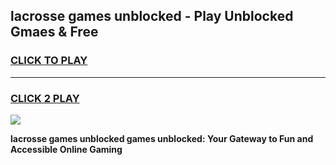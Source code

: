 
## lacrosse games unblocked - Play Unblocked Gmaes & Free
<h3>
<a href="https://news.freeplayer.one?title=lacrosse_games_unblocked&ref=23F">CLICK TO PLAY</a></h3>
<hr>

<h3>
<a href="https://news.freeplayer.one?title=lacrosse_games_unblocked&ref=23F">CLICK 2 PLAY</a>
  
</h3>

<a href="https://news.freeplayer.one?title=lacrosse_games_unblocked&ref=23F/"><img src="https://clearcache.store/games.png"></a>


**lacrosse games unblocked games unblocked: Your Gateway to Fun and Accessible Online Gaming**
